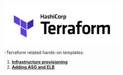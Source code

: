 ![terraform](/images/terraform.png)

-Terraform related hands-on templates:

1. [**Infrastructure provisioning**](https://github.com/MederD/terraform-us-east-2)
2. [**Adding ASG and ELB**](https://github.com/MederD/tf-asg-elb)

